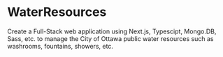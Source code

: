 # WaterResources
Create a Full-Stack web application using Next.js, Typescipt, Mongo.DB, Sass, etc. to manage the City of Ottawa public water resources such as washrooms, fountains, showers, etc.
